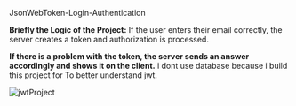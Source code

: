 JsonWebToken-Login-Authentication

**Briefly the Logic of the Project:** If the user enters their email correctly, the server creates a token and authorization is processed.

**If there is a problem with the token, the server sends an answer accordingly and shows it on the client.** i dont use database because i build this project for To better understand jwt. 

![jwtProject](https://user-images.githubusercontent.com/89611177/219897477-eabf3436-4c4d-4f7b-9e19-985a2a1cf797.png)
